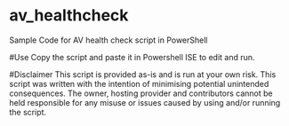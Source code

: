 # av_healthcheck
Sample Code for AV health check script in PowerShell

#Use
Copy the script and paste it in Powershell ISE to edit and run.

#Disclaimer
This script is provided as-is and is run at your own risk.
This script was written with the intention of minimising potential unintended consequences.
The owner, hosting provider and contributors cannot be held responsible for any misuse or issues caused by using and/or 
running the script.

